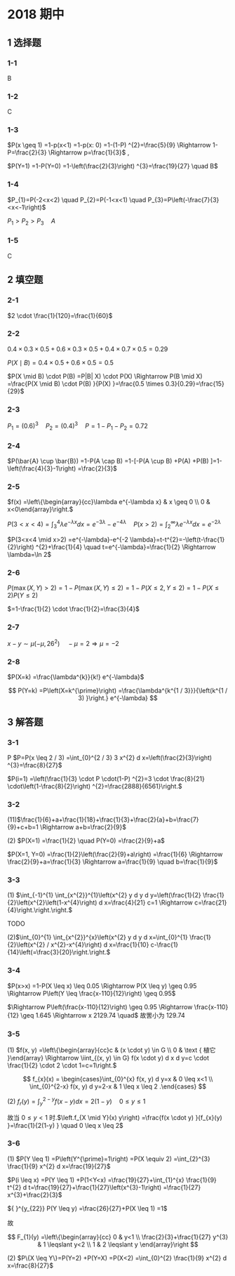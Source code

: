 # 2018 期中

## 1 选择题

### 1-1
B

### 1-2
C

### 1-3
$P(x \geq 1) =1-p(x<1) =1-p(x: 0) =1-(1-P) ^{2}=\frac{5}{9} \Rightarrow 1-P=\frac{2}{3} \Rightarrow p=\frac{1}{3}$ ,

$P(Y=1) =1-P(Y=0) =1-\left(\frac{2}{3}\right) ^{3}=\frac{19}{27} \quad B$

### 1-4
$P_{1}=P(-2<x<2) \quad P_{2}=P(-1<x<1) \quad P_{3}=P\left(-\frac{7}{3}<x<-1\right)$

$P_{1}>P_{2}>P_{3} \quad A$

### 1-5
C

## 2 填空题

### 2-1
$2 \cdot \frac{1}{120}=\frac{1}{60}$

### 2-2
$0.4 \times 0.3 \times 0.5+0.6 \times 0.3 \times 0.5+0.4 \times 0.7 \times 0.5=0.29$

$P(X \mid B) =0.4 \times 0.5+0.6 \times 0.5=0.5$

$P(X \mid B) \cdot P(B) =P|B| X) \cdot P(X) \Rightarrow P(B \mid X) =\frac{P(X \mid B) \cdot P(B) }{P(X) }=\frac{0.5 \times 0.3}{0.29}=\frac{15}{29}$

### 2-3
$P_{1}=(0.6) ^{3} \quad P_{2}=(0.4) ^{3} \quad P=1-P_{1}-P_{2}=0.72$

### 2-4
$P(\bar{A} \cup \bar{B}) =1-P(A \cap B) =1-[-P(A \cup B) +P(A) +P(B) ]=1-\left(\frac{4}{3}-1\right) =\frac{2}{3}$

### 2-5
$f(x) =\left\{\begin{array}{cc}\lambda e^{-\lambda x} & x \geq 0 \\ 0 & x<0\end{array}\right.$

$P(3<x<4) =\int_{3}^{4} \lambda e^{-\lambda x} d x=e^{-3 \lambda}-e^{-4 \lambda} \quad P(x>2) =\int_{2}^{\infty} \lambda e^{-\lambda x} d x=e^{-2 \lambda}$

$P(3<x<4 \mid x>2) =e^{-\lambda}-e^{-2 \lambda}=t-t^{2}=-\left(t-\frac{1}{2}\right) ^{2}+\frac{1}{4} \quad t=e^{-\lambda}=\frac{1}{2} \Rightarrow \lambda=\ln 2$

### 2-6
$P(\max (X, Y) >2) =1-P(\max (X, Y) \leq 2) =1-P(X \leq 2, Y \leq 2) =1-P(X \leq 2) P(Y \leq 2)$

$=1-\frac{1}{2} \cdot \frac{1}{2}=\frac{3}{4}$

### 2-7
$x-y \sim \mu\left(-\mu, 26^{2}\right) \quad-\mu=2 \Rightarrow \mu=-2$

### 2-8
$P(X=k) =\frac{\lambda^{k}}{k!} e^{-\lambda}$

$$
P(Y=k) =P\left(X=k^{\prime}\right) =\frac{\lambda^{k^{1 / 3}}}{\left(k^{1 / 3) }\right.} e^{-\lambda}
$$

## 3 解答题

### 3-1

P $P=P(x \leq 2 / 3) =\int_{0}^{2 / 3} 3 x^{2} d x=\left(\frac{2}{3}\right) ^{3}=\frac{8}{27}$

$P(i=1) =\left(\frac{1}{3} \cdot P \cdot(1-P) ^{2}=3 \cdot \frac{8}{21} \cdot\left(1-\frac{8}{2}\right) ^{2}=\frac{2888}{6561}\right.$

### 3-2

(11)$\frac{1}{6}+a+\frac{1}{18}+\frac{1}{3}+\frac{2}{a}+b=\frac{7}{9}+c+b=1 \Rightarrow a+b=\frac{2}{9}$

(2) $P(X=1) =\frac{1}{2} \quad P(Y=0) =\frac{2}{9}+a$

$P(X=1, Y=0) =\frac{1}{2}\left(\frac{2}{9}+a\right) =\frac{1}{6} \Rightarrow \frac{2}{9}+a=\frac{1}{3} \Rightarrow a=\frac{1}{9} \quad b=\frac{1}{9}$

### 3-3

(1) $\int_{-1}^{1} \int_{x^{2}}^{1}\left(x^{2} y d y d y=\left(\frac{1}{2} \frac{1}{2}\left(x^{2}\left(1-x^{4}\right) d x=\frac{4}{21} c=1 \Rightarrow c=\frac{21}{4}\right.\right.\right.$

TODO

(2)$\int_{0}^{1} \int_{x^{2}}^{x}\left(x^{2} y d y d x=\int_{0}^{1} \frac{1}{2}\left(x^{2} / x^{2}-x^{4}\right) d x=\frac{1}{10} c-\frac{1}{14}\left(=\frac{3}{20}\right.\right.$

### 3-4

$P(x>x) =1-P(X \leq x) \leq 0.05 \Rightarrow P(X \leq y) \geq 0.95 \Rightarrow P\left(Y \leq \frac{x-110}{12}\right) \geq 0.95$

$\Rightarrow P\left(\frac{x-110}{12}\right) \geq 0.95 \Rightarrow \frac{x-110}{12} \geq 1.645 \Rightarrow x 2129.74 \quad$ 故罟小为 129.74

### 3-5

(1) $f(x, y) =\left\{\begin{array}{cc}c & (x \cdot y) \in G \\ 0 & \text { 植它 }\end{array} \Rightarrow \iint_{(x, y) \in G} f(x \cdot y) d x d y=c \cdot \frac{1}{2} \cdot 2 \cdot 1=c=1\right.$

$$
f_{x}(x) = \begin{cases}\int_{0}^{x} f(x, y) d y=x & 0 \leq x<1 \\ \int_{0}^{2-x} f(x, y) d y=2-x & 1 \leq x \leq 2 .\end{cases}
$$

(2) $f_{r}(y) =\int_{y}^{2-y} f(x-y) d x=2(1-y) \quad 0 \leq y \leq 1$

故当 $0 \leq y<1$ 时.$\left.f_{X \mid Y}(x) y\right) =\frac{f(x \cdot y) }{f_{x}(y) }=\frac{1}{2(1-y) } \quad 0 \leq x \leq 2$

### 3-6

(1) $P(Y \leq 1) =P\left(Y^{\prime}=1\right) =P(X \equiv 2) =\int_{2}^{3} \frac{1}{9} x^{2} d x=\frac{19}{27}$

$P(i \leq x) =P(Y \leq 1) +P(1<Y<x) =\frac{19}{27}+\int_{1}^{x} \frac{1}{9} t^{2} d t=\frac{19}{27}+\frac{1}{27}\left(x^{3}-1\right) =\frac{1}{27} x^{3}+\frac{2}{3}$

${ }^{y_{22}} P(Y \leq y) =\frac{26}{27}+P(X \leq 1) =1$

故

$$
F_{1}(y) =\left\{\begin{array}{cc}
0 & y<1 \\
\frac{2}{3}+\frac{1}{27} y^{3} & 1 \leqslant y<2 \\
1 & 2 \leqslant y
\end{array}\right
$$

(2) $P\{X \leq Y\}=P(Y=2) +P(Y=X) =P(X<2) =\int_{0}^{2} \frac{1}{9} x^{2} d x=\frac{8}{27}$
